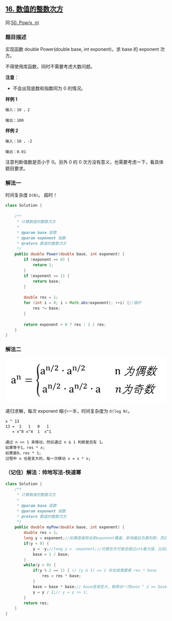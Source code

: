 ## [16. 数值的整数次方](https://leetcode.cn/problems/shu-zhi-de-zheng-shu-ci-fang-lcof/)
同:[50. Pow(x, n)](https://leetcode.cn/problems/powx-n/description/)

### 题目描述

实现函数 double Power(double base, int exponent)，求 base 的 exponent 次方。

不得使用库函数，同时不需要考虑大数问题。

**注意**：

- 不会出现底数和指数同为 0 的情况。

**样例 1**

```
输入：10 ，2

输出：100
```

**样例 2**

```
输入：10 ，-2

输出：0.01
```

注意判断值数是否小于 0。另外 0 的 0 次方没有意义，也需要考虑一下，看具体题目要求。

### 解法一

时间复杂度 `O(N)`。
超时！
```java
class Solution {

    /**
     * 计算数值的整数次方
     *
     * @param base 底数
     * @param exponent 指数
     * @return 数值的整数次方
     */
    public double Power(double base, int exponent) {
        if (exponent == 0) {
            return 1;
        }
        if (exponent == 1) {
            return base;
        }

        double res = 1;
        for (int i = 0; i < Math.abs(exponent); ++i) {//循环
            res *= base;
        }

        return exponent > 0 ? res : 1 / res;
    }
}
```

### 解法二

![odd-even](../images/odd-even.png)

递归求解，每次 exponent 缩小一半，时间复杂度为 `O(log N)`。

````
x ^ 13
13 =  1   1   0   1
   = x^8 x^4  1  x^1

通过 n >> 1 来移动，然后通过 n & 1 判断是否有 1。
如果等于1，res * x; 
如果是0，res * 1;
过程中 x 也是变大的，每一次移动 x = x * x;
````

### （记住）解法：帅地写法-快速幂

```java
class Solution {
    /**
     * 计算数值的整数次方
     *
     * @param base 底数
     * @param exponent 指数
     * @return 数值的整数次方
     */
    public double myPow(double base, int exponent) {
        double res = 1;
        long y = exponent;//如果直接用会把exponent覆盖，影响最后负数判断，而且需要取绝对值才能正常操作
        if(y < 0) {
            y = -y;//long y = -exponent;//负数在负可能会超过int最大值，比如int exponent = -2147483648;-exponent =2147483648超过int最大值2147483647。 
            base = 1 / base;
        }
        while(y > 0) {
            if(y % 2 == 1) { // (y & 1) == 1 存在就需要乘 res * base
                res = res * base;
            }
            base = base * base;// base逐渐变大，每移动一次base ^ 2 == base * base;
            y = y / 2;// y = y >> 1;
        }
        return res;
    }
}
```
